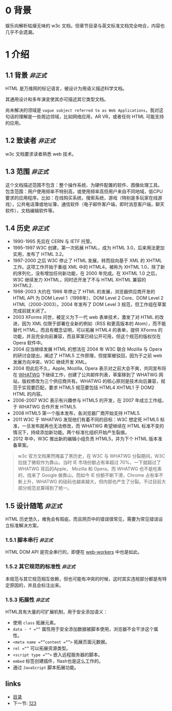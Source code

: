 # 0 背景

娱乐向解析枯燥无味的 w3c 文档，但章节目录与英文标准文档完全吻合，内容也几乎不会遗漏。

# 1 介绍

## 1.1 背景 *`非正式`*

HTML 是万维网的标记语言，被设计为用语义描述科学文档。

其通用设计和多年演变使其亦可描述其它类型文档。

尚未解决的领域是 `vague subject referred to as Web Applications`，我对这句话的理解是一些周边领域，比如网络应用，AR VR，或者任何 HTML 可能支持的应用。

## 1.2 致读者 *`非正式`*

w3c 文档要求读者熟悉 web 技术。

## 1.3 范围 *`非正式`*

这个文档描述范围不包含：整个操作系统、为硬件配置的软件、图像处理工具。
包含范围：用户使用频率不特别高，或使用频率高但用户来自不同地域，低CPU要求的应用程序。比如：在线购买系统，搜索系统，游戏（特别是多玩家在线游戏），公共电话簿或地址簿，通信软件（电子邮件客户端，即时消息客户端，聊天软件），文档编辑软件等。

## 1.4 历史 *`非正式`*

- 1990-1995 先后在 CERN 与 IETF 托管。 
- 1995-1997 W3C 创建，第一次拓展 HTML，成为 HTML 3.0，后来用法更加实用，发布了 HTML 3.2。
- 1997-2000 之后 W3C 停止了 HTML 发展，转而投向基于 XML 的 XHTML 工作。这项工作开始于重组 XML 中的 HTML4，被称为 XHTML 1.0，除了新的序列化，没有增加任何新功能，在 2000 年完成。在 XHTML 1.0 之后，W3C 继续发力 XHTML，同时还开发了不与 HTML XHTML 兼容的 XHTML2.
- 1998-2003 大约在 1998 年停止了 HTML 的发展，浏览器供应商开发的 HTML API 为 DOM Level 1（1998年）、DOM Level 2 Core、DOM Level 2 HTML（2000-2003）。2004 年发布了 DOM Level 3 规范，但工作组在草案完成前就关闭了。
- 2003 XForms 问世，被定义为下一代 web 表单技术，激发了对 HTML 的改进，因为 XML 仅限于部署在全新的例如（RSS 和更高版本的 Atom），而不能替代 HTML。而且有概念证明，可以拓展 HTML4 的表单，提供 XForms 的功能，并且完全向前兼容，而且草案已经公开可用，但这个规范的版权仅在 Opera 软件中。
- 2004 应当继续发展 HTML 的想法在 2004 年 W3C 联合 Mozilla 与 Opera 的研讨会提出，阐述了 HTML5 工作原理，但提案被驳回，因为于之前 web 发展方向冲突，W3C 继续开发 XML。
- 2004 但此后不久，Apple, Mozilla, Opera 表示对之前大会不爽，共同宣布将在 [WHATWG](https://html.spec.whatwg.org/) 下继续工作，创建了公共邮件列表，草案移到了 WHATWG 网站，版权修改为三个供应商共有。WHATWG 的核心原则是技术向后兼容，规范于实现要匹配，要求 HTML5 规范要包括 HTML4 XHTML1 于 DOM2 HTML 的内容。
- 2006-2007 W3C 表示有兴趣参与 HTML5 的开发，在 2007 年成立工作组，于 WHATWG 合作开发 HTML5.
- 2008 HTML5 第一个版本发布，各浏览器厂商开始支持 HTML5.
- 2011 W3C 于 WHATWG 发现他们有着不同的目标：W3C 想定死 HTML5 标准，一旦发布就再也无法修改，而 WHATWG 希望继续在 HTML 标准不变的情况下，持续添加新功能。两个标准化组织开始产生裂痕。
- 2012 年中，W3C 推出新的编辑小组负责 HTML5，并为下个 HTML 版本准备草案。

> w3c 官方文档果然掩盖了黑历史，在 W3C 与 WHATWG 分裂期间，W3C 拉拢了微软作为靠山，当时 IE 市场份额占有率超过 70%，一下就超过了 WHATWG 背后的Apple， Mozilla 和 Opera。而 WHATWG 也不是吃素的，找来了 Google 做靠山，而如今 IE 份额不断下滑，Chrome 占有率不断上升，WHATWG 的砝码也越来越大，但内部也产生了分裂。不过目前大部分规范总算得到了统一。

## 1.5 设计随笔 *`非正式`*

HTML 历史悠久，难免会有瑕疵，而且网页中的错误很常见，需要为常见错误设立标准解决方案。

### 1.5.1 脚本串行 *`非正式`*

HTML DOM API 是完全串行的，即便在 [web-workers](https://www.w3.org/TR/html5/infrastructure.html#worker) 中也是如此。

### 1.5.2 其它规范的标准性 *`非正式`*

本规范与其它规范相互依赖，但也可能有冲突的时候，这时其实违规部分都是有特定原因的，并且会标注出来。

### 1.5.3 拓展性 *`非正式`*

HTML具有大量的可扩展机制，用于安全添加语义：

- 使用 `class` 拓展元素。
- `data - * =“”` 属性用于安全添加数据被脚本使用，浏览器不会干涉这个属性。
- `<meta name =“”content =“”>` 拓展页面元数据。
- `rel =“”` 可以拓展资源类型。
- `<script type =“”>` 嵌入远程服务器的脚本。
- `embed` 标签创建插件，flash也是这么工作的。
- 通过 `JavaScript` 脚本拓展功能。


## links
  * [目录](<preface.md>)
  * 下一节: [123](<01.1.md>)